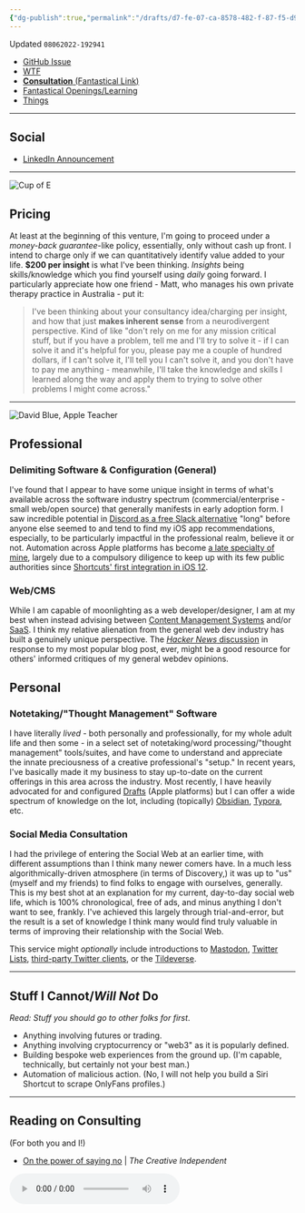 ```yaml
---
{"dg-publish":true,"permalink":"/drafts/d7-fe-07-ca-8578-482-f-87-f5-d9-c73-e122-a31/","dgHomeLink":true,"dgPassFrontmatter":false}
---
```


Updated `08062022-192941`

- [GitHub Issue](https://github.com/extratone/bilge/issues/341) 
- [WTF](https://davidblue.wtf/drafts/D7FE07CA-8578-482F-87F5-D9C73E122A31.html)
- [**Consultation** (Fantastical Link)](https://fantastical.app/davidblue/general-consultation) 
- [Fantastical Openings/Learning](drafts://open?uuid=494AA9DA-843D-4A05-9F8D-EB126FB85EED)
- [Things](things:///show?id=6fnDu4pHevXBerxQn3Ldba)

---

## Social

- [LinkedIn Announcement](https://www.linkedin.com/posts/extratone_look-we-just-need-to-acknowledge-that-my-activity-6954886060686422017-sNQx)

---

![Cup of E](https://i.snap.as/ZZklxJHh.png)

## Pricing

At least at the beginning of this venture, I'm going to proceed under a *money-back guarantee*-like policy, essentially, only without cash up front. I intend to charge only if we can quantitatively identify value added to your life. **$200 per insight** is what I've been thinking. *Insights* being skills/knowledge which you find yourself using *daily* going forward. I particularly appreciate how one friend - Matt, who manages his own private therapy practice in Australia - put it:

> I've been thinking about your consultancy idea/charging per insight, and how that just **makes inherent sense** from a neurodivergent perspective. Kind of like "don't rely on me for any mission critical stuff, but if you have a problem, tell me and I'll try to solve it - if I can solve it and it's helpful for you, please pay me a couple of hundred dollars, if I can't solve it, I'll tell you I can't solve it, and you don't have to pay me anything - meanwhile, I'll take the knowledge and skills I learned along the way and apply them to trying to solve other problems I might come across."

---

![David Blue, Apple Teacher](https://i.snap.as/EAOGDruO.png)

## Professional

### Delimiting Software & Configuration (General)

I've found that I appear to have some unique insight in terms of what's available across the software industry spectrum (commercial/enterprise - small web/open source) that generally manifests in early adoption form. I saw incredible potential in [Discord as a free Slack alternative](https://bilge.world/discord-slack-comparison) "long" before anyone else seemed to and tend to find my iOS app recommendations, especially, to be particularly impactful in the professional realm, believe it or not. Automation across Apple platforms has become [a late specialty of mine](https://routinehub.co/user/blue), largely due to a compulsory diligence to keep up with its few public authorities since [Shortcuts' first integration in iOS 12](https://bilge.world/siri-shortcuts-ios12-review). 

### Web/CMS

While I am capable of moonlighting as a web developer/designer, I am at my best when instead advising between [Content Management Systems](https://en.wikipedia.org/wiki/Content_management_system) and/or [SaaS](https://en.wikipedia.org/wiki/Software_as_a_service). I think my relative alienation from the general web dev industry has built a genuinely unique perspective. The [*Hacker News* discussion](https://davidblue.wtf/googlegod) in response to my most popular blog post, ever, might be a good resource for others' informed critiques of my general webdev opinions. 

## Personal

### Notetaking/"Thought Management" Software

I have literally *lived* - both personally and professionally, for my whole adult life and then some - in a select set of notetaking/word processing/"thought management" tools/suites, and have come to understand and appreciate the innate preciousness of a creative professional's "setup." In recent years, I've basically made it my business to stay up-to-date on the current offerings in this area across the industry. Most recently, I have heavily advocated for and configured [Drafts](https://github.com/extratone/drafts) (Apple platforms) but I can offer a wide spectrum of knowledge on the lot, including (topically) [Obsidian](https://raindrop.io/davidblue/obsidian-20957282), [Typora](https://github.com/extratone/typora), etc. 

### Social Media Consultation

I had the privilege of entering the Social Web at an earlier time, with different assumptions than I think many newer comers have. In a much less algorithmically-driven atmosphere (in terms of Discovery,) it was up to "us" (myself and my friends) to find folks to engage with ourselves, generally. This is my best shot at an explanation for my current, day-to-day social web life, which is 100% chronological, free of ads, and minus anything I don't want to see, frankly. I've achieved this largely through trial-and-error, but the result is a set of knowledge I think many would find truly valuable in terms of improving their relationship with the Social Web.

This service might *optionally* include introductions to [Mastodon](https://bilge.world/eugen-rochko-interview), [Twitter Lists](https://bilge.world/twitter-lists), [third-party Twitter clients](https://bilge.world/tweetbot-6-ios-review), or the [Tildeverse](https://bilge.world/tildetown-iphone-blink-shell).

---

## Stuff I Cannot/*Will Not* Do

*Read: Stuff you should go to other folks for first*.

- Anything involving futures or trading. 
- Anything involving cryptocurrency or "web3" as it is popularly defined.
- Building bespoke web experiences from the ground up. (I'm capable, technically, but certainly not your best man.)
- Automation of malicious action. (No, I will not help you build a Siri Shortcut to scrape OnlyFans profiles.)

---

## Reading on Consulting
(For both you and I!)

- [On the power of saying no](https://thecreativeindependent.com/people/jewelry-designer-hannah-jewett-on-the-power-of-saying-no/) | *The Creative Independent*

<audio controls>
  <source src="https://davidblue.wtf/audio/MoneyTrees.mp3">
</audio>